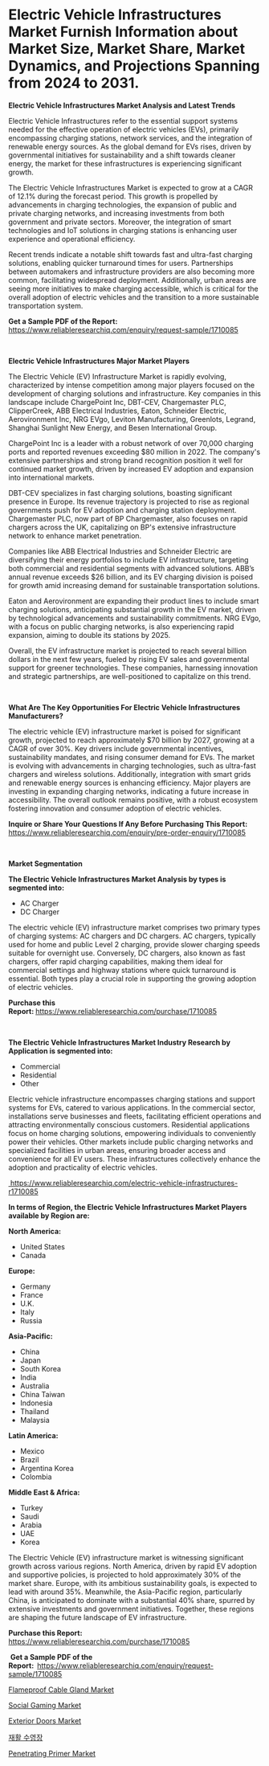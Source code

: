 <p><h1>Electric Vehicle Infrastructures Market Furnish Information about Market Size, Market Share, Market Dynamics, and Projections Spanning from 2024 to 2031.</h1></p><p><strong>Electric Vehicle Infrastructures Market Analysis and Latest Trends</strong></p>
<p><p>Electric Vehicle Infrastructures refer to the essential support systems needed for the effective operation of electric vehicles (EVs), primarily encompassing charging stations, network services, and the integration of renewable energy sources. As the global demand for EVs rises, driven by governmental initiatives for sustainability and a shift towards cleaner energy, the market for these infrastructures is experiencing significant growth.</p><p>The Electric Vehicle Infrastructures Market is expected to grow at a CAGR of 12.1% during the forecast period. This growth is propelled by advancements in charging technologies, the expansion of public and private charging networks, and increasing investments from both government and private sectors. Moreover, the integration of smart technologies and IoT solutions in charging stations is enhancing user experience and operational efficiency.</p><p>Recent trends indicate a notable shift towards fast and ultra-fast charging solutions, enabling quicker turnaround times for users. Partnerships between automakers and infrastructure providers are also becoming more common, facilitating widespread deployment. Additionally, urban areas are seeing more initiatives to make charging accessible, which is critical for the overall adoption of electric vehicles and the transition to a more sustainable transportation system.</p></p>
<p><strong>Get a Sample PDF of the Report:&nbsp;</strong> <a href="https://www.reliableresearchiq.com/enquiry/request-sample/1710085?utm_campaign=99&utm_medium=2&utm_source=Github&utm_content=ia&utm_term=22102024&utm_id=electric-vehicle-infrastructures">https://www.reliableresearchiq.com/enquiry/request-sample/1710085</a></p>
<p>&nbsp;</p>
<p><strong>Electric Vehicle Infrastructures Major Market Players</strong></p>
<p><p>The Electric Vehicle (EV) Infrastructure Market is rapidly evolving, characterized by intense competition among major players focused on the development of charging solutions and infrastructure. Key companies in this landscape include ChargePoint Inc, DBT-CEV, Chargemaster PLC, ClipperCreek, ABB Electrical Industries, Eaton, Schneider Electric, Aerovironment Inc, NRG EVgo, Leviton Manufacturing, Greenlots, Legrand, Shanghai Sunlight New Energy, and Besen International Group.</p><p>ChargePoint Inc is a leader with a robust network of over 70,000 charging ports and reported revenues exceeding $80 million in 2022. The company's extensive partnerships and strong brand recognition position it well for continued market growth, driven by increased EV adoption and expansion into international markets.</p><p>DBT-CEV specializes in fast charging solutions, boasting significant presence in Europe. Its revenue trajectory is projected to rise as regional governments push for EV adoption and charging station deployment. Chargemaster PLC, now part of BP Chargemaster, also focuses on rapid chargers across the UK, capitalizing on BP's extensive infrastructure network to enhance market penetration.</p><p>Companies like ABB Electrical Industries and Schneider Electric are diversifying their energy portfolios to include EV infrastructure, targeting both commercial and residential segments with advanced solutions. ABB’s annual revenue exceeds $26 billion, and its EV charging division is poised for growth amid increasing demand for sustainable transportation solutions.</p><p>Eaton and Aerovironment are expanding their product lines to include smart charging solutions, anticipating substantial growth in the EV market, driven by technological advancements and sustainability commitments. NRG EVgo, with a focus on public charging networks, is also experiencing rapid expansion, aiming to double its stations by 2025.</p><p>Overall, the EV infrastructure market is projected to reach several billion dollars in the next few years, fueled by rising EV sales and governmental support for greener technologies. These companies, harnessing innovation and strategic partnerships, are well-positioned to capitalize on this trend.</p></p>
<p>&nbsp;</p>
<p><strong>What Are The Key Opportunities For Electric Vehicle Infrastructures Manufacturers?</strong></p>
<p><p>The electric vehicle (EV) infrastructure market is poised for significant growth, projected to reach approximately $70 billion by 2027, growing at a CAGR of over 30%. Key drivers include governmental incentives, sustainability mandates, and rising consumer demand for EVs. The market is evolving with advancements in charging technologies, such as ultra-fast chargers and wireless solutions. Additionally, integration with smart grids and renewable energy sources is enhancing efficiency. Major players are investing in expanding charging networks, indicating a future increase in accessibility. The overall outlook remains positive, with a robust ecosystem fostering innovation and consumer adoption of electric vehicles.</p></p>
<p><strong>Inquire or Share Your Questions If Any Before Purchasing This Report:</strong> <a href="https://www.reliableresearchiq.com/enquiry/pre-order-enquiry/1710085?utm_campaign=99&utm_medium=2&utm_source=Github&utm_content=ia&utm_term=22102024&utm_id=electric-vehicle-infrastructures">https://www.reliableresearchiq.com/enquiry/pre-order-enquiry/1710085</a></p>
<p>&nbsp;</p>
<p><strong>Market Segmentation</strong></p>
<p><strong>The Electric Vehicle Infrastructures Market Analysis by types is segmented into:</strong></p>
<p><ul><li>AC Charger</li><li>DC Charger</li></ul></p>
<p><p>The electric vehicle (EV) infrastructure market comprises two primary types of charging systems: AC chargers and DC chargers. AC chargers, typically used for home and public Level 2 charging, provide slower charging speeds suitable for overnight use. Conversely, DC chargers, also known as fast chargers, offer rapid charging capabilities, making them ideal for commercial settings and highway stations where quick turnaround is essential. Both types play a crucial role in supporting the growing adoption of electric vehicles.</p></p>
<p><strong>Purchase this Report:&nbsp;</strong><a href="https://www.reliableresearchiq.com/purchase/1710085?utm_campaign=99&utm_medium=2&utm_source=Github&utm_content=ia&utm_term=22102024&utm_id=electric-vehicle-infrastructures">https://www.reliableresearchiq.com/purchase/1710085</a></p>
<p>&nbsp;</p>
<p><strong>The Electric Vehicle Infrastructures Market Industry Research by Application is segmented into:</strong></p>
<p><ul><li>Commercial</li><li>Residential</li><li>Other</li></ul></p>
<p><p>Electric vehicle infrastructure encompasses charging stations and support systems for EVs, catered to various applications. In the commercial sector, installations serve businesses and fleets, facilitating efficient operations and attracting environmentally conscious customers. Residential applications focus on home charging solutions, empowering individuals to conveniently power their vehicles. Other markets include public charging networks and specialized facilities in urban areas, ensuring broader access and convenience for all EV users. These infrastructures collectively enhance the adoption and practicality of electric vehicles.</p></p>
<p><a href="https://www.reliableresearchiq.com/electric-vehicle-infrastructures-r1710085?utm_campaign=99&utm_medium=2&utm_source=Github&utm_content=ia&utm_term=22102024&utm_id=electric-vehicle-infrastructures">&nbsp;https://www.reliableresearchiq.com/electric-vehicle-infrastructures-r1710085</a></p>
<p><strong>In terms of Region, the Electric Vehicle Infrastructures Market Players available by Region are:</strong></p>
<p>
    <p> <strong> North America: </strong>
        <ul>
            <li>United States</li>
            <li>Canada</li>
        </ul>
        </p> 
    <p> <strong> Europe: </strong>
        <ul>
            <li>Germany</li>
            <li>France</li>
            <li>U.K.</li>
            <li>Italy</li>
            <li>Russia</li>
        </ul>
        </p> 
    <p> <strong> Asia-Pacific: </strong>
        <ul>
            <li>China</li>
            <li>Japan</li>
            <li>South Korea</li>
            <li>India</li>
            <li>Australia</li>
            <li>China Taiwan</li>
            <li>Indonesia</li>
            <li>Thailand</li>
            <li>Malaysia</li>
        </ul>
        </p> 
    <p> <strong> Latin America: </strong>
        <ul>
            <li>Mexico</li>
            <li>Brazil</li>
            <li>Argentina Korea</li>
            <li>Colombia</li>
        </ul>
        </p> 
    <p> <strong> Middle East & Africa: </strong>
        <ul>
            <li>Turkey</li>
            <li>Saudi</li>
            <li>Arabia</li>
            <li>UAE</li>
            <li>Korea</li>
        </ul>
    </p>
    </p>
<p><p>The Electric Vehicle (EV) infrastructure market is witnessing significant growth across various regions. North America, driven by rapid EV adoption and supportive policies, is projected to hold approximately 30% of the market share. Europe, with its ambitious sustainability goals, is expected to lead with around 35%. Meanwhile, the Asia-Pacific region, particularly China, is anticipated to dominate with a substantial 40% share, spurred by extensive investments and government initiatives. Together, these regions are shaping the future landscape of EV infrastructure.</p></p>
<p><strong>Purchase this Report: </strong><a href="https://www.reliableresearchiq.com/purchase/1710085?utm_campaign=99&utm_medium=2&utm_source=Github&utm_content=ia&utm_term=22102024&utm_id=electric-vehicle-infrastructures">https://www.reliableresearchiq.com/purchase/1710085</a></p>
<p>&nbsp;<strong>Get a Sample PDF of the Report:&nbsp;&nbsp;</strong><a href="https://www.reliableresearchiq.com/enquiry/request-sample/1710085?utm_campaign=99&utm_medium=2&utm_source=Github&utm_content=ia&utm_term=22102024&utm_id=electric-vehicle-infrastructures">https://www.reliableresearchiq.com/enquiry/request-sample/1710085</a></p>
<p><strong></strong></p>
<p><p><a href="https://issuu.com/reportprime-2/docs/flameproof-cable-gland-market-size-_ad12be93a1e1cc?utm_campaign=99&utm_medium=2&utm_source=Github&utm_content=ia&utm_term=22102024&utm_id=electric-vehicle-infrastructures">Flameproof Cable Gland Market</a></p><p><a href="https://www.linkedin.com/pulse/social-gaming-market-transformation-comparative-analysis-urvke?utm_campaign=99&utm_medium=2&utm_source=Github&utm_content=ia&utm_term=22102024&utm_id=electric-vehicle-infrastructures">Social Gaming Market</a></p><p><a href="https://issuu.com/reportprime-2/docs/exterior-doors-market-size-2030.ppt_036cf9f8489c02?utm_campaign=99&utm_medium=2&utm_source=Github&utm_content=ia&utm_term=22102024&utm_id=electric-vehicle-infrastructures">Exterior Doors Market</a></p><p><a href="https://github.com/sougarounis/Market-Research-Report-List-6/blob/main/557633219975.md?utm_campaign=99&utm_medium=2&utm_source=Github&utm_content=ia&utm_term=22102024&utm_id=electric-vehicle-infrastructures">재활 수영장</a></p><p><a href="https://medium.com/@alvar1lavfo/regulatory-landscape-and-its-influence-on-the-global-penetrating-primer-market-dynamics-28fbe249257b?postPublishedType=repub&utm_campaign=99&utm_medium=2&utm_source=Github&utm_content=ia&utm_term=22102024&utm_id=electric-vehicle-infrastructures">Penetrating Primer Market</a></p></p>